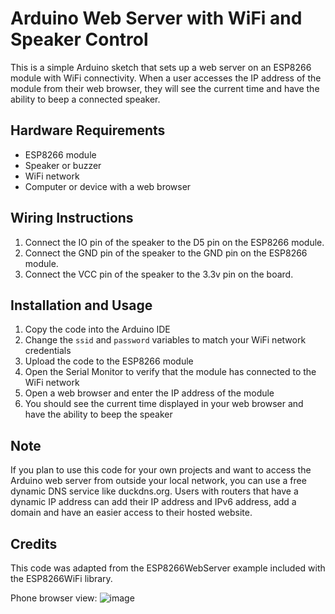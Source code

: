 Arduino Web Server with WiFi and Speaker Control
================================================

This is a simple Arduino sketch that sets up a web server on an ESP8266 module with WiFi connectivity. When a user accesses the IP address of the module from their web browser, they will see the current time and have the ability to beep a connected speaker.

Hardware Requirements
---------------------

-   ESP8266 module
-   Speaker or buzzer
-   WiFi network
-   Computer or device with a web browser

Wiring Instructions
-------------------

1.  Connect the IO pin of the speaker to the D5 pin on the ESP8266 module.
2.  Connect the GND pin of the speaker to the GND pin on the ESP8266 module.
3.  Connect the VCC pin of the speaker to the 3.3v pin on the board.

Installation and Usage
----------------------

1.  Copy the code into the Arduino IDE
2.  Change the `ssid` and `password` variables to match your WiFi network credentials
3.  Upload the code to the ESP8266 module
4.  Open the Serial Monitor to verify that the module has connected to the WiFi network
5.  Open a web browser and enter the IP address of the module
6.  You should see the current time displayed in your web browser and have the ability to beep the speaker

Note
----

If you plan to use this code for your own projects and want to access the Arduino web server from outside your local network, you can use a free dynamic DNS service like duckdns.org. Users with routers that have a dynamic IP address can add their IP address and IPv6 address, add a domain and have an easier access to their hosted website.

Credits
-------

This code was adapted from the ESP8266WebServer example included with the ESP8266WiFi library.

Phone browser view:
![image](https://user-images.githubusercontent.com/26854208/234419120-4f98e8f9-8dae-42a4-a08f-d7dc5a1c9257.png)
